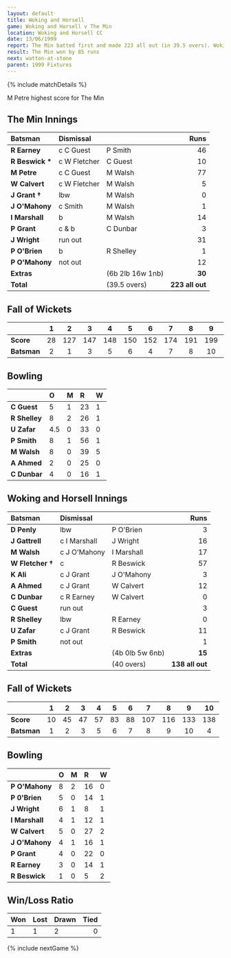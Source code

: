 ```yaml
---
layout: default
title: Woking and Horsell
game: Woking and Horsell v The Min
location: Woking and Horsell CC
date: 13/06/1999
report: The Min batted first and made 223 all out (in 39.5 overs). Woking and Horsell replied with 138 all out
result: The Min won by 85 runs
next: watton-at-stone
parent: 1999 Fixtures
---
```


{% include matchDetails %}

M Petre highest score for The Min

## The Min Innings

| Batsman | Dismissal |  | Runs |
|:---|:---|---|---:|
| **R Earney** | c C Guest | P Smith | 46 |
| **R Beswick &#42;** | c W Fletcher | C Guest | 10 |
| **M Petre** | c C Guest | M Walsh | 77 |
| **W Calvert** | c W Fletcher | M Walsh | 5 |
| **J Grant &#8224;** | lbw | M Walsh | 0 |
| **J O'Mahony** | c Smith | M Walsh | 1 |
| **I Marshall** | b | M Walsh | 14 |
| **P Grant** | c & b | C Dunbar | 3 |
| **J Wright** | run out |   | 31 |
| **P O'Brien** | b | R Shelley | 1 |
| **P O'Mahony** | not out |  | 12 |
| **Extras** | | (6b 2lb 16w 1nb) | **30** |
| **Total** | | (39.5 overs) | **223 all out** |

## Fall of Wickets

| | 1 | 2 | 3 | 4 | 5 | 6 | 7 | 8 | 9 | 10 |
|---|:---:|:---:|:---:|:---:|:---:|:---:|:---:|:---:|:---:|:---:|
| **Score** | 28 | 127 | 147 | 148 | 150 | 152 | 174 | 191 | 199 | 223 |
| **Batsman** | 2 | 1 | 3 | 5 | 6 | 4 | 7 | 8 | 10 | 9 |

## Bowling

| | O | M | R | W |
|---|:---|:---|:---|:---|
| **C Guest** | 5 | 1 | 23 | 1 |
| **R Shelley** | 8 | 2 | 26 | 1 |
| **U Zafar** | 4.5 | 0 | 33 | 0 |
| **P Smith** | 8 | 1 | 56 | 1 |
| **M Walsh** | 8 | 0 | 39 | 5 |
| **A Ahmed** | 2 | 0 | 25 | 0 |
| **C Dunbar** | 4 | 0 | 16 | 1 |

## Woking and Horsell Innings

| Batsman | Dismissal |  | Runs |
|:---|:---|---|---:|
| **D Penly** | lbw | P O'Brien | 3 |
| **J Gattrell** | c I Marshall | J Wright | 16 |
| **M Walsh** | c J O'Mahony | I Marshall | 17 |
| **W Fletcher &#8224;** | c | R Beswick | 57 |
| **K Ali** | c J Grant | J O'Mahony | 3 |
| **A Ahmed** | c J Grant | W Calvert | 12 |
| **C Dunbar** | c R Earney | W Calvert | 0 |
| **C Guest** | run out |  | 3 |
| **R Shelley** | lbw | R Earney | 0 |
| **U Zafar** | c J Grant | R Beswick | 11 |
| **P Smith** | not out |  | 1 |
| **Extras** | | (4b 0lb 5w 6nb) | **15** |
| **Total** | | (40 overs) | **138 all out** |

## Fall of Wickets

| | 1 | 2 | 3 | 4 | 5 | 6 | 7 | 8 | 9 | 10 |
|---|:---:|:---:|:---:|:---:|:---:|:---:|:---:|:---:|:---:|:---:|
| **Score** | 10 | 45 | 47 | 57 | 83 | 88 | 107 | 116 | 133 | 138 |
| **Batsman** | 1 | 2 | 3 | 5 | 6 | 7 | 8 | 9 | 10 | 4 |

## Bowling

| | O | M | R | W |
|---|:---|:---|:---|:---|
| **P O'Mahony** | 8 | 2 | 16 | 0 |
| **P 0'Brien** | 5 | 0 | 14 | 1 |
| **J Wright** | 6 | 1 | 8 | 1 |
| **I Marshall** | 4 | 1 | 12 | 1 |
| **W Calvert** | 5 | 0 | 27 | 2 |
| **J O'Mahony** | 4 | 1 | 16 | 1 |
| **P Grant** | 4 | 0 | 22 | 0 |
| **R Earney** | 3 | 0 | 14 | 1 |
| **R Beswick** | 1 | 0 | 5 | 2 |

## Win/Loss Ratio

| Won | Lost | Drawn | Tied |
|:---|:---|:---|---:|
| 1 | 1 | 2 | 0 |

{% include nextGame %}